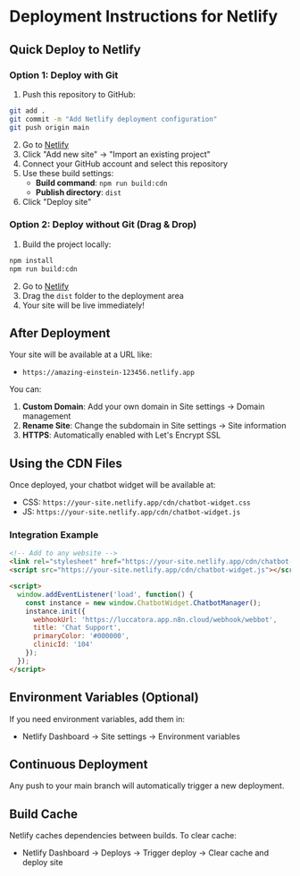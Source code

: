 # Deployment Instructions for Netlify

## Quick Deploy to Netlify

### Option 1: Deploy with Git

1. Push this repository to GitHub:
```bash
git add .
git commit -m "Add Netlify deployment configuration"
git push origin main
```

2. Go to [Netlify](https://app.netlify.com)
3. Click "Add new site" → "Import an existing project"
4. Connect your GitHub account and select this repository
5. Use these build settings:
   - **Build command**: `npm run build:cdn`
   - **Publish directory**: `dist`
6. Click "Deploy site"

### Option 2: Deploy without Git (Drag & Drop)

1. Build the project locally:
```bash
npm install
npm run build:cdn
```

2. Go to [Netlify](https://app.netlify.com)
3. Drag the `dist` folder to the deployment area
4. Your site will be live immediately!

## After Deployment

Your site will be available at a URL like:
- `https://amazing-einstein-123456.netlify.app`

You can:
1. **Custom Domain**: Add your own domain in Site settings → Domain management
2. **Rename Site**: Change the subdomain in Site settings → Site information
3. **HTTPS**: Automatically enabled with Let's Encrypt SSL

## Using the CDN Files

Once deployed, your chatbot widget will be available at:
- CSS: `https://your-site.netlify.app/cdn/chatbot-widget.css`
- JS: `https://your-site.netlify.app/cdn/chatbot-widget.js`

### Integration Example

```html
<!-- Add to any website -->
<link rel="stylesheet" href="https://your-site.netlify.app/cdn/chatbot-widget.css">
<script src="https://your-site.netlify.app/cdn/chatbot-widget.js"></script>

<script>
  window.addEventListener('load', function() {
    const instance = new window.ChatbotWidget.ChatbotManager();
    instance.init({
      webhookUrl: 'https://luccatora.app.n8n.cloud/webhook/webbot',
      title: 'Chat Support',
      primaryColor: '#000000',
      clinicId: '104'
    });
  });
</script>
```

## Environment Variables (Optional)

If you need environment variables, add them in:
- Netlify Dashboard → Site settings → Environment variables

## Continuous Deployment

Any push to your main branch will automatically trigger a new deployment.

## Build Cache

Netlify caches dependencies between builds. To clear cache:
- Netlify Dashboard → Deploys → Trigger deploy → Clear cache and deploy site